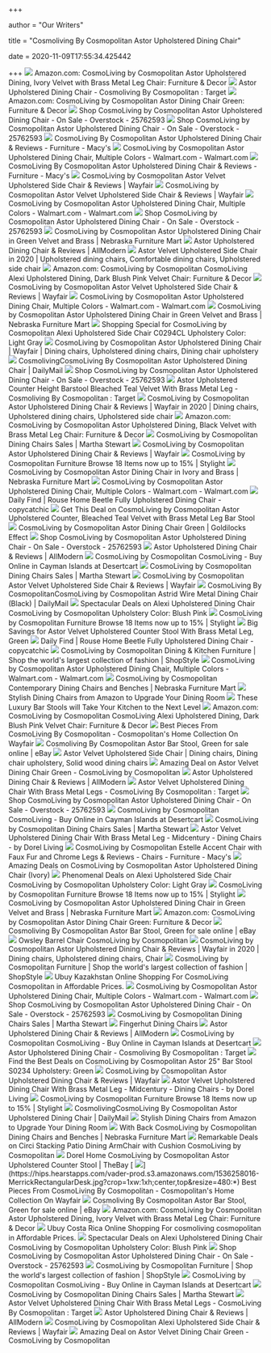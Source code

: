 +++
        
author = "Our Writers"
        
title = "Cosmoliving By Cosmopolitan Astor Upholstered Dining Chair"
        
date = 2020-11-09T17:55:34.425442
        
+++
[ ![](https://images-na.ssl-images-amazon.com/images/I/71Dn1CBm4pL._AC_SL1500_.jpg)](https://images-na.ssl-images-amazon.com/images/I/71Dn1CBm4pL._AC_SL1500_.jpg) Amazon.com: CosmoLiving by Cosmopolitan Astor Upholstered Dining, Ivory  Velvet with Brass Metal Leg Chair: Furniture & Decor
[ ![](https://target.scene7.com/is/image/Target/GUEST_d39ffa08-6517-41f6-a9c9-8c151fc55189?wid=488&hei=488&fmt=pjpeg)](https://target.scene7.com/is/image/Target/GUEST_d39ffa08-6517-41f6-a9c9-8c151fc55189?wid=488&hei=488&fmt=pjpeg) Astor Upholstered Dining Chair - Cosmoliving By Cosmopolitan : Target
[ ![](https://images-na.ssl-images-amazon.com/images/I/81F4zscz2OL._AC_SL1500_.jpg)](https://images-na.ssl-images-amazon.com/images/I/81F4zscz2OL._AC_SL1500_.jpg) Amazon.com: CosmoLiving by Cosmopolitan Astor Dining Chair Green: Furniture  & Decor
[ ![](https://ak1.ostkcdn.com/images/products/is/images/direct/2376e8719e9c7da7a18a7011d2e489e9346fb933/CosmoLiving-by-Cosmopolitan-Astor-Upholstered-Dining-Chair.jpg)](https://ak1.ostkcdn.com/images/products/is/images/direct/2376e8719e9c7da7a18a7011d2e489e9346fb933/CosmoLiving-by-Cosmopolitan-Astor-Upholstered-Dining-Chair.jpg) Shop CosmoLiving by Cosmopolitan Astor Upholstered Dining Chair - On Sale -  Overstock - 25762593
[ ![](https://ak1.ostkcdn.com/images/products/is/images/direct/e944343f2558cd692baf3025e795fe4a968f54c5/CosmoLiving-by-Cosmopolitan-Astor-Upholstered-Dining-Chair.jpg)](https://ak1.ostkcdn.com/images/products/is/images/direct/e944343f2558cd692baf3025e795fe4a968f54c5/CosmoLiving-by-Cosmopolitan-Astor-Upholstered-Dining-Chair.jpg) Shop CosmoLiving by Cosmopolitan Astor Upholstered Dining Chair - On Sale -  Overstock - 25762593
[ ![](https://slimages.macys.com/is/image/MCY/products/3/optimized/16898463_fpx.tif?op_sharpen=1&wid=500&hei=613&fit=fit,1&$filtersm$)](https://slimages.macys.com/is/image/MCY/products/3/optimized/16898463_fpx.tif?op_sharpen=1&wid=500&hei=613&fit=fit,1&$filtersm$) CosmoLiving By Cosmopolitan Astor Upholstered Dining Chair & Reviews -  Furniture - Macy's
[ ![](https://i5.walmartimages.com/asr/9cc1cd16-6cc0-4d6d-8be7-43372e053c66_1.f6e268fce93ffba63629cc6b8242cecd.jpeg)](https://i5.walmartimages.com/asr/9cc1cd16-6cc0-4d6d-8be7-43372e053c66_1.f6e268fce93ffba63629cc6b8242cecd.jpeg) CosmoLiving by Cosmopolitan Astor Upholstered Dining Chair, Multiple Colors  - Walmart.com - Walmart.com
[ ![](https://slimages.macysassets.com/is/image/MCY/products/9/optimized/16864739_fpx.tif?$browse$&wid=234&fmt=jpeg)](https://slimages.macysassets.com/is/image/MCY/products/9/optimized/16864739_fpx.tif?$browse$&wid=234&fmt=jpeg) CosmoLiving By Cosmopolitan Astor Upholstered Dining Chair & Reviews -  Furniture - Macy's
[ ![](https://secure.img1-fg.wfcdn.com/im/03907246/resize-h800-w800%5Ecompr-r85/5731/57318845/Astor+Velvet+Upholstered+Side+Chair.jpg)](https://secure.img1-fg.wfcdn.com/im/03907246/resize-h800-w800%5Ecompr-r85/5731/57318845/Astor+Velvet+Upholstered+Side+Chair.jpg) CosmoLiving by Cosmopolitan Astor Velvet Upholstered Side Chair & Reviews |  Wayfair
[ ![](https://secure.img1-fg.wfcdn.com/im/78516560/resize-h800-w800%5Ecompr-r85/6156/61565448/Astor+Velvet+Upholstered+Side+Chair.jpg)](https://secure.img1-fg.wfcdn.com/im/78516560/resize-h800-w800%5Ecompr-r85/6156/61565448/Astor+Velvet+Upholstered+Side+Chair.jpg) CosmoLiving by Cosmopolitan Astor Velvet Upholstered Side Chair & Reviews |  Wayfair
[ ![](https://i5.walmartimages.com/asr/8a18ccef-d755-4b14-8b37-f79877611d3c_1.bb58c320c2b4c38e0335f1cb89844eec.jpeg)](https://i5.walmartimages.com/asr/8a18ccef-d755-4b14-8b37-f79877611d3c_1.bb58c320c2b4c38e0335f1cb89844eec.jpeg) CosmoLiving by Cosmopolitan Astor Upholstered Dining Chair, Multiple Colors  - Walmart.com - Walmart.com
[ ![](https://ak1.ostkcdn.com/images/products/is/images/direct/f4c71d6c206543eef4e8653b6d6b70662917c4de/CosmoLiving-by-Cosmopolitan-Astor-Upholstered-Dining-Chair.jpg)](https://ak1.ostkcdn.com/images/products/is/images/direct/f4c71d6c206543eef4e8653b6d6b70662917c4de/CosmoLiving-by-Cosmopolitan-Astor-Upholstered-Dining-Chair.jpg) Shop CosmoLiving by Cosmopolitan Astor Upholstered Dining Chair - On Sale -  Overstock - 25762593
[ ![](https://www.nfm.com/productimages/54217039/3/l)](https://www.nfm.com/productimages/54217039/3/l) CosmoLiving by Cosmopolitan Astor Upholstered Dining Chair in Green Velvet  and Brass | Nebraska Furniture Mart
[ ![](https://secure.img1-fg.wfcdn.com/im/8699967/compr-r85/9421/94210391/astor-upholstered-dining-chair.jpg)](https://secure.img1-fg.wfcdn.com/im/8699967/compr-r85/9421/94210391/astor-upholstered-dining-chair.jpg) Astor Upholstered Dining Chair & Reviews | AllModern
[ ![](https://i.pinimg.com/originals/6d/d7/4e/6dd74e7b72ecff1e0c359d8080e04489.png)](https://i.pinimg.com/originals/6d/d7/4e/6dd74e7b72ecff1e0c359d8080e04489.png) Astor Velvet Upholstered Side Chair in 2020 | Upholstered dining chairs,  Comfortable dining chairs, Upholstered side chair
[ ![](https://images-na.ssl-images-amazon.com/images/I/81i8zQI5WLL._AC_SX522_.jpg)](https://images-na.ssl-images-amazon.com/images/I/81i8zQI5WLL._AC_SX522_.jpg) Amazon.com: CosmoLiving by Cosmopolitan CosmoLiving Alexi Upholstered Dining,  Dark Blush Pink Velvet Chair: Furniture & Decor
[ ![](https://secure.img1-fg.wfcdn.com/im/96559883/resize-h800-w800%5Ecompr-r85/5731/57318859/Astor+Velvet+Upholstered+Side+Chair.jpg)](https://secure.img1-fg.wfcdn.com/im/96559883/resize-h800-w800%5Ecompr-r85/5731/57318859/Astor+Velvet+Upholstered+Side+Chair.jpg) CosmoLiving by Cosmopolitan Astor Velvet Upholstered Side Chair & Reviews |  Wayfair
[ ![](https://i5.walmartimages.com/asr/9edb3523-d061-4703-98e7-dd1bc71e151a_1.0fd32f0b02d2cd5ad9602c3425f72eaf.jpeg)](https://i5.walmartimages.com/asr/9edb3523-d061-4703-98e7-dd1bc71e151a_1.0fd32f0b02d2cd5ad9602c3425f72eaf.jpeg) CosmoLiving by Cosmopolitan Astor Upholstered Dining Chair, Multiple Colors  - Walmart.com - Walmart.com
[ ![](https://www.nfm.com/productimages/55794481/8/L)](https://www.nfm.com/productimages/55794481/8/L) CosmoLiving by Cosmopolitan Astor Upholstered Dining Chair in Green Velvet  and Brass | Nebraska Furniture Mart
[ ![](https://images.prod.meredith.com/product/f0f78c792f42f20def2ecdc878722274/1565474417858/l/cosmoliving-by-cosmopolitan-alexi-upholstered-dining-chair-c0294cl-upholstery-color-light-gray)](https://images.prod.meredith.com/product/f0f78c792f42f20def2ecdc878722274/1565474417858/l/cosmoliving-by-cosmopolitan-alexi-upholstered-dining-chair-c0294cl-upholstery-color-light-gray) Shopping Special for CosmoLiving by Cosmopolitan Alexi Upholstered Side  Chair C0294CL Upholstery Color: Light Gray
[ ![](https://i.pinimg.com/474x/3d/34/88/3d3488de828b6700909400989b2b2723.jpg)](https://i.pinimg.com/474x/3d/34/88/3d3488de828b6700909400989b2b2723.jpg) CosmoLiving by Cosmopolitan Astor Upholstered Dining Chair | Wayfair | Dining  chairs, Upholstered dining chairs, Dining chair upholstery
[ ![](https://slimages.macysassets.com/is/image/MCY/products/7/optimized/16906677_fpx.tif?wid=300&fmt=jpeg&qlt=100)](https://slimages.macysassets.com/is/image/MCY/products/7/optimized/16906677_fpx.tif?wid=300&fmt=jpeg&qlt=100) CosmolivingCosmoLiving By Cosmopolitan Astor Upholstered Dining Chair |  DailyMail
[ ![](https://ak1.ostkcdn.com/images/products/is/images/direct/7234bc01dd3a9a46b0d3dde611d9f8dd45442316/CosmoLiving-by-Cosmopolitan-Astor-Upholstered-Dining-Chair.jpg)](https://ak1.ostkcdn.com/images/products/is/images/direct/7234bc01dd3a9a46b0d3dde611d9f8dd45442316/CosmoLiving-by-Cosmopolitan-Astor-Upholstered-Dining-Chair.jpg) Shop CosmoLiving by Cosmopolitan Astor Upholstered Dining Chair - On Sale -  Overstock - 25762593
[ ![](https://target.scene7.com/is/image/Target/GUEST_e65bc83b-7fc5-41d1-8d3f-19c1bea485f4?wid=488&hei=488&fmt=pjpeg)](https://target.scene7.com/is/image/Target/GUEST_e65bc83b-7fc5-41d1-8d3f-19c1bea485f4?wid=488&hei=488&fmt=pjpeg) Astor Upholstered Counter Height Barstool Bleached Teal Velvet With Brass  Metal Leg - Cosmoliving By Cosmopolitan : Target
[ ![](https://i.pinimg.com/originals/e1/ea/11/e1ea11e96fc5ddf7c414c6f246140b8c.jpg)](https://i.pinimg.com/originals/e1/ea/11/e1ea11e96fc5ddf7c414c6f246140b8c.jpg) CosmoLiving by Cosmopolitan Astor Upholstered Dining Chair & Reviews |  Wayfair in 2020 | Dining chairs, Upholstered dining chairs, Upholstered  side chair
[ ![](https://images-na.ssl-images-amazon.com/images/I/81XGZndiq%2BL._AC_SL1500_.jpg)](https://images-na.ssl-images-amazon.com/images/I/81XGZndiq%2BL._AC_SL1500_.jpg) Amazon.com: CosmoLiving by Cosmopolitan Astor Upholstered Dining, Black  Velvet with Brass Metal Leg Chair: Furniture & Decor
[ ![](https://images.prod.meredith.com/product/5352f5e6fc7e55cbf7e7e547d19b96c6/1572883206748/m/alexi-upholstered-dining-chair-light-gray-velvet-cosmoliving-by-cosmopolitan)](https://images.prod.meredith.com/product/5352f5e6fc7e55cbf7e7e547d19b96c6/1572883206748/m/alexi-upholstered-dining-chair-light-gray-velvet-cosmoliving-by-cosmopolitan) CosmoLiving by Cosmopolitan Dining Chairs Sales | Martha Stewart
[ ![](https://secure.img1-fg.wfcdn.com/im/95040522/resize-h800-w800%5Ecompr-r85/5843/58438395/Astor+Upholstered+Dining+Chair.jpg)](https://secure.img1-fg.wfcdn.com/im/95040522/resize-h800-w800%5Ecompr-r85/5843/58438395/Astor+Upholstered+Dining+Chair.jpg) CosmoLiving by Cosmopolitan Astor Upholstered Dining Chair & Reviews |  Wayfair
[ ![](https://images.stylight.net/image/upload/t_web_product_330x440bg/q_auto:eco,f_auto/gsphtcbvsaiupcageigk.jpg)](https://images.stylight.net/image/upload/t_web_product_330x440bg/q_auto:eco,f_auto/gsphtcbvsaiupcageigk.jpg) CosmoLiving by Cosmopolitan Furniture  Browse 18 Items now up to 15% |  Stylight
[ ![](https://www.nfm.com/productimages/55794515/1/l)](https://www.nfm.com/productimages/55794515/1/l) CosmoLiving by Cosmopolitan Astor Dining Chair in Ivory and Brass |  Nebraska Furniture Mart
[ ![](https://i5.walmartimages.com/asr/36061c23-6a2a-4b06-83ba-42f289f553cc_1.834f1bfb6efb378cbae433136032783f.jpeg?odnWidth=450&odnHeight=450&odnBg=ffffff)](https://i5.walmartimages.com/asr/36061c23-6a2a-4b06-83ba-42f289f553cc_1.834f1bfb6efb378cbae433136032783f.jpeg?odnWidth=450&odnHeight=450&odnBg=ffffff) CosmoLiving by Cosmopolitan Astor Upholstered Dining Chair, Multiple Colors  - Walmart.com - Walmart.com
[ ![](https://www.copycatchic.com/wp-content/uploads/2018/09/Spotti-InstantPanorama-05-900x1350.jpg)](https://www.copycatchic.com/wp-content/uploads/2018/09/Spotti-InstantPanorama-05-900x1350.jpg) Daily Find | Rouse Home Beetle Fully Upholstered Dining Chair - copycatchic
[ ![](https://images.prod.meredith.com/product/a3ab1705b1edf68486e7c0001c1b2dbd/1591267354983/l/cosmoliving-by-cosmopolitan-astor-upholstered-counter-bleached-teal-velvet-with-brass-metal-leg-bar-stool)](https://images.prod.meredith.com/product/a3ab1705b1edf68486e7c0001c1b2dbd/1591267354983/l/cosmoliving-by-cosmopolitan-astor-upholstered-counter-bleached-teal-velvet-with-brass-metal-leg-bar-stool) Get This Deal on CosmoLiving by Cosmopolitan Astor Upholstered Counter,  Bleached Teal Velvet with Brass Metal Leg Bar Stool
[ ![](https://i2.wp.com/images-na.ssl-images-amazon.com/images/I/31IwLVRLr6L.jpg?fit=500%2C500&ssl=1)](https://i2.wp.com/images-na.ssl-images-amazon.com/images/I/31IwLVRLr6L.jpg?fit=500%2C500&ssl=1) CosmoLiving by Cosmopolitan Astor Dining Chair Green | Goldilocks Effect
[ ![](https://ak1.ostkcdn.com/images/products/is/images/direct/198ca790d11c94acf45c7d5410ffdc68c40b6910/CosmoLiving-by-Cosmopolitan-Astor-Upholstered-Dining-Chair.jpg)](https://ak1.ostkcdn.com/images/products/is/images/direct/198ca790d11c94acf45c7d5410ffdc68c40b6910/CosmoLiving-by-Cosmopolitan-Astor-Upholstered-Dining-Chair.jpg) Shop CosmoLiving by Cosmopolitan Astor Upholstered Dining Chair - On Sale -  Overstock - 25762593
[ ![](https://secure.img1-fg.wfcdn.com/im/22658709/c_crop-h190-p1-w190%5Ecompr-r70/1040/104075696/default_name.jpg)](https://secure.img1-fg.wfcdn.com/im/22658709/c_crop-h190-p1-w190%5Ecompr-r70/1040/104075696/default_name.jpg) Astor Upholstered Dining Chair & Reviews | AllModern
[ ![](https://images-na.ssl-images-amazon.com/images/I/812Vbr00kXL.jpg)](https://images-na.ssl-images-amazon.com/images/I/812Vbr00kXL.jpg) CosmoLiving by Cosmopolitan CosmoLiving - Buy Online in Cayman Islands at  Desertcart
[ ![](https://images.prod.meredith.com/product/156c14cd9270df2c59520906feababe8/1569448816097/m/cosmoliving-by-cosmopolitan-ellis-dining-chair-c0300-color-gray)](https://images.prod.meredith.com/product/156c14cd9270df2c59520906feababe8/1569448816097/m/cosmoliving-by-cosmopolitan-ellis-dining-chair-c0300-color-gray) CosmoLiving by Cosmopolitan Dining Chairs Sales | Martha Stewart
[ ![](https://secure.img1-fg.wfcdn.com/im/41807093/resize-h800-w800%5Ecompr-r85/5731/57318860/Astor+Velvet+Upholstered+Side+Chair.jpg)](https://secure.img1-fg.wfcdn.com/im/41807093/resize-h800-w800%5Ecompr-r85/5731/57318860/Astor+Velvet+Upholstered+Side+Chair.jpg) CosmoLiving by Cosmopolitan Astor Velvet Upholstered Side Chair & Reviews |  Wayfair
[ ![](https://ak1.ostkcdn.com/images/products/29298396/CosmoLiving-by-Cosmopolitan-Astrid-Wire-Metal-Dining-Chair-a5781cf6-be57-4d12-8cc6-ac027178ce28_320.jpg)](https://ak1.ostkcdn.com/images/products/29298396/CosmoLiving-by-Cosmopolitan-Astrid-Wire-Metal-Dining-Chair-a5781cf6-be57-4d12-8cc6-ac027178ce28_320.jpg) CosmoLiving By CosmopolitanCosmoLiving by Cosmopolitan Astrid Wire Metal Dining  Chair (Black) | DailyMail
[ ![](https://images.prod.meredith.com/product/cb259e8b07eb4e2a517cd96b0654b7cd/1567183543118/l/alexi-upholstered-dining-chair-cosmoliving-by-cosmopolitan-upholstery-color-blush-pink)](https://images.prod.meredith.com/product/cb259e8b07eb4e2a517cd96b0654b7cd/1567183543118/l/alexi-upholstered-dining-chair-cosmoliving-by-cosmopolitan-upholstery-color-blush-pink) Spectacular Deals on Alexi Upholstered Dining Chair CosmoLiving by Cosmopolitan  Upholstery Color: Blush Pink
[ ![](https://images.stylight.net/image/upload/t_web_product_330x440bg/q_auto:eco,f_auto/ml0kxe2sunlp2lcvz0pm.jpg)](https://images.stylight.net/image/upload/t_web_product_330x440bg/q_auto:eco,f_auto/ml0kxe2sunlp2lcvz0pm.jpg) CosmoLiving by Cosmopolitan Furniture  Browse 18 Items now up to 15% |  Stylight
[ ![](https://images.prod.meredith.com/product/ac7aba7a6093c1bcef091f4e03626355/1602410886450/l/astor-velvet-upholstered-counter-stool-with-brass-metal-leg-green)](https://images.prod.meredith.com/product/ac7aba7a6093c1bcef091f4e03626355/1602410886450/l/astor-velvet-upholstered-counter-stool-with-brass-metal-leg-green) Big Savings for Astor Velvet Upholstered Counter Stool With Brass Metal  Leg, Green
[ ![](https://www.copycatchic.com/wp-content/uploads/2018/09/Daily-find-rouse-Home-Beetle-Fully-Upholstered-Dining-Chair-CopycatchicLookforLess-1.png)](https://www.copycatchic.com/wp-content/uploads/2018/09/Daily-find-rouse-Home-Beetle-Fully-Upholstered-Dining-Chair-CopycatchicLookforLess-1.png) Daily Find | Rouse Home Beetle Fully Upholstered Dining Chair - copycatchic
[ ![](https://img.shopstyle-cdn.com/sim/fc/be/fcbeb17a2cdd03eec98955c24fd8dd4a_best/astor-25-bar-stool-cosmoliving-by-cosmopolitan-upholstery-light-gray.jpg)](https://img.shopstyle-cdn.com/sim/fc/be/fcbeb17a2cdd03eec98955c24fd8dd4a_best/astor-25-bar-stool-cosmoliving-by-cosmopolitan-upholstery-light-gray.jpg) CosmoLiving by Cosmopolitan Dining & Kitchen Furniture | Shop the world's  largest collection of fashion | ShopStyle
[ ![](https://i5.walmartimages.com/asr/51cb56ad-9644-4d42-8dab-fe41557ee456_1.5bf10a648e60c6a08eef98594240483c.jpeg)](https://i5.walmartimages.com/asr/51cb56ad-9644-4d42-8dab-fe41557ee456_1.5bf10a648e60c6a08eef98594240483c.jpeg) CosmoLiving by Cosmopolitan Astor Upholstered Dining Chair, Multiple Colors  - Walmart.com - Walmart.com
[ ![](https://www.nfm.com/productimages/55794499/1/M/43BE8EE1-C704-48D4-8B18-1AE5A5D7F46D)](https://www.nfm.com/productimages/55794499/1/M/43BE8EE1-C704-48D4-8B18-1AE5A5D7F46D) CosmoLiving by Cosmopolitan Contemporary Dining Chairs and Benches |  Nebraska Furniture Mart
[ ![](https://img.thedailybeast.com/image/upload/v1573413738/bg8dwa_m0q3ru.jpg)](https://img.thedailybeast.com/image/upload/v1573413738/bg8dwa_m0q3ru.jpg) Stylish Dining Chairs from Amazon to Upgrade Your Dining Room
[ ![](https://www.fancypantshomes.com/wp-content/uploads/2020/02/Cosmoliving-bar-stool-2.jpg)](https://www.fancypantshomes.com/wp-content/uploads/2020/02/Cosmoliving-bar-stool-2.jpg) These Luxury Bar Stools will Take Your Kitchen to the Next Level
[ ![](https://images-na.ssl-images-amazon.com/images/I/81IMRWZPKVL._AC_SL1500_.jpg)](https://images-na.ssl-images-amazon.com/images/I/81IMRWZPKVL._AC_SL1500_.jpg) Amazon.com: CosmoLiving by Cosmopolitan CosmoLiving Alexi Upholstered Dining,  Dark Blush Pink Velvet Chair: Furniture & Decor
[ ![](https://hips.hearstapps.com/hmg-prod.s3.amazonaws.com/images/cosmoliving-lexington-fullroom-final-1536269497.jpg)](https://hips.hearstapps.com/hmg-prod.s3.amazonaws.com/images/cosmoliving-lexington-fullroom-final-1536269497.jpg) Best Pieces From CosmoLiving By Cosmopolitan - Cosmopolitan's Home  Collection On Wayfair
[ ![](https://i.ebayimg.com/images/g/BVQAAOSwh4ZfGmJr/s-l1600.jpg)](https://i.ebayimg.com/images/g/BVQAAOSwh4ZfGmJr/s-l1600.jpg) Cosmoliving By Cosmopolitan Astor Bar Stool, Green for sale online | eBay
[ ![](https://i.pinimg.com/474x/35/f9/90/35f9900f08d31a91bb8346435d6c54fa.jpg)](https://i.pinimg.com/474x/35/f9/90/35f9900f08d31a91bb8346435d6c54fa.jpg) Astor Velvet Upholstered Side Chair | Dining chairs, Dining chair upholstery,  Solid wood dining chairs
[ ![](https://images.prod.meredith.com/content/281474979891468/611284)](https://images.prod.meredith.com/content/281474979891468/611284) Amazing Deal on Astor Velvet Dining Chair Green - CosmoLiving by  Cosmopolitan
[ ![](https://secure.img1-fg.wfcdn.com/im/11919609/c_crop-h190-p1-w190%5Ecompr-r70/1191/119138432/default_name.jpg)](https://secure.img1-fg.wfcdn.com/im/11919609/c_crop-h190-p1-w190%5Ecompr-r70/1191/119138432/default_name.jpg) Astor Upholstered Dining Chair & Reviews | AllModern
[ ![](https://target.scene7.com/is/image/Target/GUEST_7c74c586-431f-4c84-970d-483e91fbc577?wid=125&fmt=pjpeg)](https://target.scene7.com/is/image/Target/GUEST_7c74c586-431f-4c84-970d-483e91fbc577?wid=125&fmt=pjpeg) Astor Velvet Upholstered Dining Chair With Brass Metal Legs - CosmoLiving  By Cosmopolitan : Target
[ ![](https://ak1.ostkcdn.com/images/products/is/images/direct/ebd7725a82f02216babbc46d92796988d8195706/CosmoLiving-by-Cosmopolitan-Astor-Upholstered-Dining-Chair.jpg)](https://ak1.ostkcdn.com/images/products/is/images/direct/ebd7725a82f02216babbc46d92796988d8195706/CosmoLiving-by-Cosmopolitan-Astor-Upholstered-Dining-Chair.jpg) Shop CosmoLiving by Cosmopolitan Astor Upholstered Dining Chair - On Sale -  Overstock - 25762593
[ ![](https://images-na.ssl-images-amazon.com/images/I/61LAWEXk5GL.jpg)](https://images-na.ssl-images-amazon.com/images/I/61LAWEXk5GL.jpg) CosmoLiving by Cosmopolitan CosmoLiving - Buy Online in Cayman Islands at  Desertcart
[ ![](https://images.prod.meredith.com/product/bd97c6f0360f7875cf51c8e59ef4c471/1575669625584/m/cosmoliving-by-cosmopolitan-riley-molded-dining-chair-set-of-2-c0324cl-color-deep-plum)](https://images.prod.meredith.com/product/bd97c6f0360f7875cf51c8e59ef4c471/1575669625584/m/cosmoliving-by-cosmopolitan-riley-molded-dining-chair-set-of-2-c0324cl-color-deep-plum) CosmoLiving by Cosmopolitan Dining Chairs Sales | Martha Stewart
[ ![](https://st.hzcdn.com/fimgs/25f1d7510f35d6db_1465-w300-h300-b1-p10--.jpg)](https://st.hzcdn.com/fimgs/25f1d7510f35d6db_1465-w300-h300-b1-p10--.jpg) Astor Velvet Upholstered Dining Chair With Brass Metal Leg - Midcentury - Dining  Chairs - by Dorel Living
[ ![](https://slimages.macys.com/is/image/MCY/products/4/optimized/12343724_fpx.tif?$filterlrg$&wid=327)](https://slimages.macys.com/is/image/MCY/products/4/optimized/12343724_fpx.tif?$filterlrg$&wid=327) CosmoLiving by Cosmopolitan Estelle Accent Chair with Faux Fur and Chrome  Legs & Reviews - Chairs - Furniture - Macy's
[ ![](https://images.prod.meredith.com/product/340f604c9b8e88a71a6b1e098e38e2aa/1576931760396/m/cosmoliving-by-cosmopolitan-astor-upholstered-counter-stool-ivory)](https://images.prod.meredith.com/product/340f604c9b8e88a71a6b1e098e38e2aa/1576931760396/m/cosmoliving-by-cosmopolitan-astor-upholstered-counter-stool-ivory) Amazing Deals on CosmoLiving by Cosmopolitan Astor Upholstered Dining Chair  (Ivory)
[ ![](https://images.prod.meredith.com/product/373d818d133affac2f6af9927ccd85aa/1582624828955/m/cosmoliving-alexi-by-cosmopolitan-upholstered-dining-chair-dark-blush-pink)](https://images.prod.meredith.com/product/373d818d133affac2f6af9927ccd85aa/1582624828955/m/cosmoliving-alexi-by-cosmopolitan-upholstered-dining-chair-dark-blush-pink) Phenomenal Deals on Alexi Upholstered Side Chair CosmoLiving by Cosmopolitan  Upholstery Color: Light Gray
[ ![](https://images.stylight.net/image/upload/e_trim/t_web_product_330x440max_nobg/q_auto:eco,f_auto/axjbolok8hwc5ufabe6y.jpg)](https://images.stylight.net/image/upload/e_trim/t_web_product_330x440max_nobg/q_auto:eco,f_auto/axjbolok8hwc5ufabe6y.jpg) CosmoLiving by Cosmopolitan Furniture  Browse 18 Items now up to 15% |  Stylight
[ ![](https://www.nfm.com/productimages/54217039/4/l)](https://www.nfm.com/productimages/54217039/4/l) CosmoLiving by Cosmopolitan Astor Upholstered Dining Chair in Green Velvet  and Brass | Nebraska Furniture Mart
[ ![](https://m.media-amazon.com/images/I/41JlTz8HDaL.jpg)](https://m.media-amazon.com/images/I/41JlTz8HDaL.jpg) Amazon.com: CosmoLiving by Cosmopolitan Astor Dining Chair Green: Furniture  & Decor
[ ![](https://i.ebayimg.com/images/g/JkEAAOSwGpxfGmIW/s-l1600.jpg)](https://i.ebayimg.com/images/g/JkEAAOSwGpxfGmIW/s-l1600.jpg) Cosmoliving By Cosmopolitan Astor Bar Stool, Green for sale online | eBay
[ ![](https://secure.img1-fg.wfcdn.com/im/80730443/resize-h400-w400%5Ecompr-r85/6643/66437925/.jpg)](https://secure.img1-fg.wfcdn.com/im/80730443/resize-h400-w400%5Ecompr-r85/6643/66437925/.jpg) Owsley Barrel Chair CosmoLiving by Cosmopolitan
[ ![](https://i.pinimg.com/474x/99/dc/d8/99dcd8c61e3f1de3853e4c6bebf4cbad.jpg)](https://i.pinimg.com/474x/99/dc/d8/99dcd8c61e3f1de3853e4c6bebf4cbad.jpg) CosmoLiving by Cosmopolitan Astor Upholstered Dining Chair & Reviews |  Wayfair in 2020 | Dining chairs, Upholstered dining chairs, Chair
[ ![](https://img.shopstyle-cdn.com/sim/44/db/44dbe6cb1f71e183c6a2f1449814b916_xlarge/nixon-wingback-chair-cosmoliving-by-cosmopolitan-upholstery-color-green.jpg)](https://img.shopstyle-cdn.com/sim/44/db/44dbe6cb1f71e183c6a2f1449814b916_xlarge/nixon-wingback-chair-cosmoliving-by-cosmopolitan-upholstery-color-green.jpg) CosmoLiving by Cosmopolitan Furniture | Shop the world's largest collection  of fashion | ShopStyle
[ ![](https://www.ubuy.com.kz/productimg/?image=aHR0cHM6Ly9pbWFnZXMtbmEuc3NsLWltYWdlcy1hbWF6b24uY29tL2ltYWdlcy9JLzgxREp4d01pQmtMLl9TUzQwMF8uanBn.jpg)](https://www.ubuy.com.kz/productimg/?image=aHR0cHM6Ly9pbWFnZXMtbmEuc3NsLWltYWdlcy1hbWF6b24uY29tL2ltYWdlcy9JLzgxREp4d01pQmtMLl9TUzQwMF8uanBn.jpg) Ubuy Kazakhstan Online Shopping For CosmoLiving Cosmopolitan in Affordable  Prices.
[ ![](https://i5.walmartimages.com/asr/329b2480-e941-4dab-bb37-401dae8be6e1_1.53173ce53a4aa051ba4d9f5e32afee12.jpeg)](https://i5.walmartimages.com/asr/329b2480-e941-4dab-bb37-401dae8be6e1_1.53173ce53a4aa051ba4d9f5e32afee12.jpeg) CosmoLiving by Cosmopolitan Astor Upholstered Dining Chair, Multiple Colors  - Walmart.com - Walmart.com
[ ![](https://ak1.ostkcdn.com/images/products/is/images/direct/9e32bf384840c1368737bb2d78b95fe6c81efd0d/CosmoLiving-by-Cosmopolitan-Astor-Upholstered-Dining-Chair.jpg)](https://ak1.ostkcdn.com/images/products/is/images/direct/9e32bf384840c1368737bb2d78b95fe6c81efd0d/CosmoLiving-by-Cosmopolitan-Astor-Upholstered-Dining-Chair.jpg) Shop CosmoLiving by Cosmopolitan Astor Upholstered Dining Chair - On Sale -  Overstock - 25762593
[ ![](https://images.prod.meredith.com/product/b242206743d18b589729645c347549b9/1576470496177/m/cosmoliving-by-cosmopolitan-riley-molded-dining-chair-set-of-2-c0324cl-color-gray)](https://images.prod.meredith.com/product/b242206743d18b589729645c347549b9/1576470496177/m/cosmoliving-by-cosmopolitan-riley-molded-dining-chair-set-of-2-c0324cl-color-gray) CosmoLiving by Cosmopolitan Dining Chairs Sales | Martha Stewart
[ ![](https://a248.e.akamai.net/f/248/9086/10h/origin-d5.scene7.com/is/image/bluestembrands/4QN8570000010_VB_999?$thumbnail300$)](https://a248.e.akamai.net/f/248/9086/10h/origin-d5.scene7.com/is/image/bluestembrands/4QN8570000010_VB_999?$thumbnail300$) Fingerhut Dining Chairs
[ ![](https://secure.img1-ag.wfcdn.com/im/33436229/resize-h800-w800%5Ecompr-r85/1051/105150613/Astor+Upholstered+Dining+Chair.jpg)](https://secure.img1-ag.wfcdn.com/im/33436229/resize-h800-w800%5Ecompr-r85/1051/105150613/Astor+Upholstered+Dining+Chair.jpg) Astor Upholstered Dining Chair & Reviews | AllModern
[ ![](https://images-na.ssl-images-amazon.com/images/I/6187Wh2GBQL.jpg)](https://images-na.ssl-images-amazon.com/images/I/6187Wh2GBQL.jpg) CosmoLiving by Cosmopolitan CosmoLiving - Buy Online in Cayman Islands at  Desertcart
[ ![](https://target.scene7.com/is/image/Target/GUEST_f28f5eb1-b5c2-43e9-b018-4dcb1840401d?wid=150&hei=150&fmt=pjpeg)](https://target.scene7.com/is/image/Target/GUEST_f28f5eb1-b5c2-43e9-b018-4dcb1840401d?wid=150&hei=150&fmt=pjpeg) Astor Upholstered Dining Chair - Cosmoliving By Cosmopolitan : Target
[ ![](https://images.prod.meredith.com/product/940ea2e93ed8ffdbf89c32450298462a/1602328301714/l/cosmoliving-by-cosmopolitan-astor-25-bar-stool-s0234-upholstery-green)](https://images.prod.meredith.com/product/940ea2e93ed8ffdbf89c32450298462a/1602328301714/l/cosmoliving-by-cosmopolitan-astor-25-bar-stool-s0234-upholstery-green) Find the Best Deals on CosmoLiving by Cosmopolitan Astor 25" Bar Stool  S0234 Upholstery: Green
[ ![](https://secure.img1-fg.wfcdn.com/im/68853200/resize-h800-w800%5Ecompr-r85/8700/87008536/Astor+Upholstered+Dining+Chair.jpg)](https://secure.img1-fg.wfcdn.com/im/68853200/resize-h800-w800%5Ecompr-r85/8700/87008536/Astor+Upholstered+Dining+Chair.jpg) CosmoLiving by Cosmopolitan Astor Upholstered Dining Chair & Reviews |  Wayfair
[ ![](https://st.hzcdn.com/fimgs/c841ffae0dd625fb_0281-w300-h300-b1-p0--.jpg)](https://st.hzcdn.com/fimgs/c841ffae0dd625fb_0281-w300-h300-b1-p0--.jpg) Astor Velvet Upholstered Dining Chair With Brass Metal Leg - Midcentury - Dining  Chairs - by Dorel Living
[ ![](https://images.stylight.net/image/upload/t_web_product_330x440bg/q_auto:eco,f_auto/lkpjwxt9rqq1hcaklvya.jpg)](https://images.stylight.net/image/upload/t_web_product_330x440bg/q_auto:eco,f_auto/lkpjwxt9rqq1hcaklvya.jpg) CosmoLiving by Cosmopolitan Furniture  Browse 18 Items now up to 15% |  Stylight
[ ![](https://shop-assets.dailymail.co.uk/prd/2d90d5c83a2d47dea117a49423abe467/0001100100101000000111000000011001000011001000010101100001100100/m/cosmoliving-by-cosmopolitan-nixon-acrylic-leg-velvet-accent-chair-with-nail-heads)](https://shop-assets.dailymail.co.uk/prd/2d90d5c83a2d47dea117a49423abe467/0001100100101000000111000000011001000011001000010101100001100100/m/cosmoliving-by-cosmopolitan-nixon-acrylic-leg-velvet-accent-chair-with-nail-heads) CosmolivingCosmoLiving By Cosmopolitan Astor Upholstered Dining Chair |  DailyMail
[ ![](https://img.thedailybeast.com/image/upload/c_crop,d_placeholder_euli9k,h_1440,w_2560,x_0,y_0/dpr_2.0/c_limit,h_251/fl_lossy,q_auto/v1573412240/ddad_usr6jl)](https://img.thedailybeast.com/image/upload/c_crop,d_placeholder_euli9k,h_1440,w_2560,x_0,y_0/dpr_2.0/c_limit,h_251/fl_lossy,q_auto/v1573412240/ddad_usr6jl) Stylish Dining Chairs from Amazon to Upgrade Your Dining Room
[ ![](https://www.nfm.com/productimages/54216973/1/M/9D12B149-F552-427E-9F53-8FF9D414D2A8)](https://www.nfm.com/productimages/54216973/1/M/9D12B149-F552-427E-9F53-8FF9D414D2A8) With Back CosmoLiving by Cosmopolitan Dining Chairs and Benches | Nebraska  Furniture Mart
[ ![](https://images.prod.meredith.com/product/a3d2180cd62063591e30a562f6e4263c/1580897215284/l/circi-stacking-patio-dining-chair-cosmoliving-by-cosmopolitan)](https://images.prod.meredith.com/product/a3d2180cd62063591e30a562f6e4263c/1580897215284/l/circi-stacking-patio-dining-chair-cosmoliving-by-cosmopolitan) Remarkable Deals on Circi Stacking Patio Dining ArmChair with Cushion  CosmoLiving by Cosmopolitan
[ ![](https://image.s5a.com/is/image/TheBay/777369102316_alt4?wid=480&hei=640&qlt=90&resMode=sharp2&op_usm=0.9,1.0,8,0)](https://image.s5a.com/is/image/TheBay/777369102316_alt4?wid=480&hei=640&qlt=90&resMode=sharp2&op_usm=0.9,1.0,8,0) Dorel Home CosmoLiving by Cosmopolitan Astor Upholstered Counter Stool |  TheBay
[ ![](https://hips.hearstapps.com/vader-prod.s3.amazonaws.com/1536258016-MerrickRectangularDesk.jpg?crop=1xw:1xh;center,top&resize=480:*)](https://hips.hearstapps.com/vader-prod.s3.amazonaws.com/1536258016-MerrickRectangularDesk.jpg?crop=1xw:1xh;center,top&resize=480:*) Best Pieces From CosmoLiving By Cosmopolitan - Cosmopolitan's Home  Collection On Wayfair
[ ![](https://i.ebayimg.com/images/g/ev8AAOSwoQ9fGmIJ/s-l640.jpg)](https://i.ebayimg.com/images/g/ev8AAOSwoQ9fGmIJ/s-l640.jpg) Cosmoliving By Cosmopolitan Astor Bar Stool, Green for sale online | eBay
[ ![](https://images-na.ssl-images-amazon.com/images/I/818iLYa52RL._AC_UL160_SR160,160_.jpg)](https://images-na.ssl-images-amazon.com/images/I/818iLYa52RL._AC_UL160_SR160,160_.jpg) Amazon.com: CosmoLiving by Cosmopolitan Astor Upholstered Dining, Ivory  Velvet with Brass Metal Leg Chair: Furniture & Decor
[ ![](https://www.ubuy.cr/productimg/?image=aHR0cHM6Ly9pbWFnZXMtbmEuc3NsLWltYWdlcy1hbWF6b24uY29tL2ltYWdlcy9JLzkxNWwyNHRjeExMLl9TUzQwMF8uanBn.jpg)](https://www.ubuy.cr/productimg/?image=aHR0cHM6Ly9pbWFnZXMtbmEuc3NsLWltYWdlcy1hbWF6b24uY29tL2ltYWdlcy9JLzkxNWwyNHRjeExMLl9TUzQwMF8uanBn.jpg) Ubuy Costa Rica Online Shopping For cosmoliving cosmopolitan in Affordable  Prices.
[ ![](https://images.prod.meredith.com/product/136157ad1650648cdde2c143c5d8ef8a/1582624824951/m/cosmoliving-alexi-by-cosmopolitan-upholstered-dining-chair-black)](https://images.prod.meredith.com/product/136157ad1650648cdde2c143c5d8ef8a/1582624824951/m/cosmoliving-alexi-by-cosmopolitan-upholstered-dining-chair-black) Spectacular Deals on Alexi Upholstered Dining Chair CosmoLiving by Cosmopolitan  Upholstery Color: Blush Pink
[ ![](https://ak1.ostkcdn.com/images/products/is/images/direct/84ef8725be53e3a162bdad1e1340b079fd3cfd6e/CosmoLiving-by-Cosmopolitan-Astor-Upholstered-Dining-Chair.jpg)](https://ak1.ostkcdn.com/images/products/is/images/direct/84ef8725be53e3a162bdad1e1340b079fd3cfd6e/CosmoLiving-by-Cosmopolitan-Astor-Upholstered-Dining-Chair.jpg) Shop CosmoLiving by Cosmopolitan Astor Upholstered Dining Chair - On Sale -  Overstock - 25762593
[ ![](https://img.shopstyle-cdn.com/sim/43/51/4351dddd788706abf699db92945d27ad_best/cosmoliving-by-cosmopolitan-audrey-velvet-upholstered-bed-ivory-king.jpg)](https://img.shopstyle-cdn.com/sim/43/51/4351dddd788706abf699db92945d27ad_best/cosmoliving-by-cosmopolitan-audrey-velvet-upholstered-bed-ivory-king.jpg) CosmoLiving by Cosmopolitan Furniture | Shop the world's largest collection  of fashion | ShopStyle
[ ![](https://images-na.ssl-images-amazon.com/images/I/61VYU8QS7PL.jpg)](https://images-na.ssl-images-amazon.com/images/I/61VYU8QS7PL.jpg) CosmoLiving by Cosmopolitan CosmoLiving - Buy Online in Cayman Islands at  Desertcart
[ ![](https://images.prod.meredith.com/product/189a475451c4e1ae75ba990747b33f1d/1599861661390/m/cosmoliving-by-cosmopolitan-astrid-wire-metal-slat-back-side-chair-c03300cl-color-black)](https://images.prod.meredith.com/product/189a475451c4e1ae75ba990747b33f1d/1599861661390/m/cosmoliving-by-cosmopolitan-astrid-wire-metal-slat-back-side-chair-c03300cl-color-black) CosmoLiving by Cosmopolitan Dining Chairs Sales | Martha Stewart
[ ![](https://target.scene7.com/is/image/Target/GUEST_1adb45b8-45dd-4bf9-b66e-6f73911f7daf?wid=125&fmt=pjpeg)](https://target.scene7.com/is/image/Target/GUEST_1adb45b8-45dd-4bf9-b66e-6f73911f7daf?wid=125&fmt=pjpeg) Astor Velvet Upholstered Dining Chair With Brass Metal Legs - CosmoLiving  By Cosmopolitan : Target
[ ![](https://secure.img1-ag.wfcdn.com/im/26887247/resize-h800-w800%5Ecompr-r85/9339/93392187/Astor+Upholstered+Dining+Chair.jpg)](https://secure.img1-ag.wfcdn.com/im/26887247/resize-h800-w800%5Ecompr-r85/9339/93392187/Astor+Upholstered+Dining+Chair.jpg) Astor Upholstered Dining Chair & Reviews | AllModern
[ ![](https://secure.img1-fg.wfcdn.com/im/60025553/resize-h800-w800%5Ecompr-r85/8698/86984984/Alexi+Upholstered+Side+Chair.jpg)](https://secure.img1-fg.wfcdn.com/im/60025553/resize-h800-w800%5Ecompr-r85/8698/86984984/Alexi+Upholstered+Side+Chair.jpg) CosmoLiving by Cosmopolitan Alexi Upholstered Side Chair & Reviews | Wayfair
[ ![](https://img1.cookinglight.timeinc.net/sites/default/files/styles/4_3_horizontal_-_1200x900/public/image/2018/07/main/nordstrom.jpg)](https://img1.cookinglight.timeinc.net/sites/default/files/styles/4_3_horizontal_-_1200x900/public/image/2018/07/main/nordstrom.jpg) Amazing Deal on Astor Velvet Dining Chair Green - CosmoLiving by  Cosmopolitan
